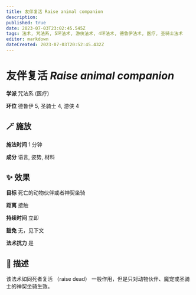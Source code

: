 ```yaml
---
title: 友伴复活 Raise animal companion
description: 
published: true
date: 2023-07-03T23:02:45.545Z
tags: 法术, 咒法系, 5环法术, 游侠法术, 4环法术, 德鲁伊法术, 医疗, 圣骑士法术
editor: markdown
dateCreated: 2023-07-03T20:52:45.432Z
---
```


# **友伴复活** *Raise animal companion*

**学派** 咒法系 (医疗) 

**环位** 德鲁伊 5, 圣骑士 4, 游侠 4

## 🪄 施放

**施法时间** 1 分钟

**成分** 语言, 姿势, 材料

## ✨ 效果 

**目标** 死亡的动物伙伴或者神契坐骑 

**距离** 接触  

**持续时间** 立即 

**豁免** 无，见下文

**法术抗力** 是

## 📖 描述

该法术如同死者复活 （raise dead） 一般作用，但是只对动物伙伴、魔宠或圣骑士的神契坐骑生效。
    